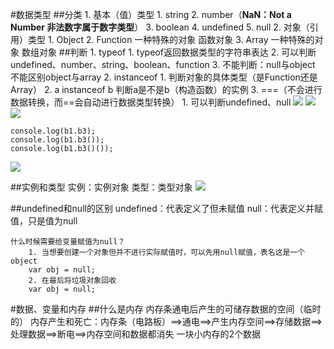 #数据类型
##分类
	1. 基本（值）类型
		1. string
		2. number（**NaN：Not a Number 非法数字属于数字类型**）
		3. boolean
		4. undefined
		5. null
	2. 对象（引用）类型
		1. Object
		2. Function	一种特殊的对象 函数对象
		3. Array		一种特殊的对象	数组对象
##判断
	1. typeof
		1. typeof返回数据类型的字符串表达
		2. 可以判断undefined、number、string、boolean、function
		3. 不能判断：null与object  不能区别object与array
	2. instanceof
		1. 判断对象的具体类型（是Function还是Array）
		2. a instanceof b 判断a是不是b（构造函数）的实例
	3. ===（不会进行数据转换，而==会自动进行数据类型转换）
		1. 可以判断undefined、null
![](/img/0812/1.png)
![](/img/0812/2.png)
![](/img/0812/3.png)

	console.log(b1.b3);
	console.log(b1.b3());
	console.log(b1.b3()());
![](/img/0812/4.png)

##实例和类型
	实例：实例对象
	类型：类型对象
![](/img/0812/5.png)

##undefined和null的区别
	undefined：代表定义了但未赋值
	null：代表定义并赋值，只是值为null

	什么时候需要给变量赋值为null？
		1. 当想要创建一个对象但并不进行实际赋值时，可以先用null赋值，表名这是一个object
		var obj = null;
		2. 在最后将垃圾对象回收
		var obj = null;

#数据、变量和内存
##什么是内存
	内存条通电后产生的可储存数据的空间（临时的）
	内存产生和死亡：内存条（电路板）==>通电==>产生内存空间==>存储数据==>处理数据==>断电==>内存空间和数据都消失
	一块小内存的2个数据
		